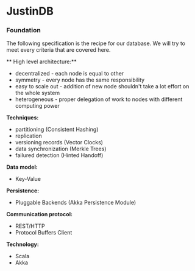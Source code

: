 # JustinDB

### Foundation

The following specification is the recipe for our database. We will try to meet every criteria that are covered here.

** High level architecture:**
* decentralized - each node is equal to other
* symmetry - every node has the same responsibility
* easy to scale out - addition of new node shouldn't take a lot effort on the whole system
* heterogeneous - proper delegation of work to nodes with different computing power

**Techniques:**
* partitioning (Consistent Hashing)
* replication
* versioning records (Vector Clocks)
* data synchronization (Merkle Trees)
* failured detection (Hinted Handoff)

**Data model:**
* Key-Value

**Persistence:**
* Pluggable Backends (Akka Persistence Module)

**Communication protocol:**
* REST/HTTP
* Protocol Buffers Client

**Technology:**
* Scala 
* Akka
